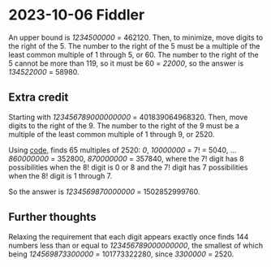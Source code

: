 2023-10-06 Fiddler
==================
An upper bound is *1234500000* = 462120.  Then, to minimize, move digits to
the right of the 5.  The number to the right of the 5 must be a multiple
of the least common multiple of 1 through 5, or 60.  The number to the
right of the 5 cannot be more than 119, so it must be 60 = *22000*, so
the answer is *134522000* = 58980.

Extra credit
------------
Starting with *123456789000000000* = 401839064968320.  Then, move digits
to the right of the 9.  The number to the right of the 9 must be a multiple
of the least common multiple of 1 through 9, or 2520.

Using [code](20231006.hs), finds 65 multiples of 2520: *0*,
*10000000* = 7! = 5040, ... *860000000* = 352800, *870000000* = 357840,
where the 7! digit has 8 possibilities when the 8! digit is 0 or 8 and
the 7! digit has 7 possibilities when the 8! digit is 1 through 7.

So the answer is *1234569870000000* = 1502852999760.

Further thoughts
----------------
Relaxing the requirement that each digit appears exactly once finds
144 numbers less than or equal to *123456789000000000*, the smallest of
which being *124569873300000* = 101773322280, since *3300000* = 2520.
